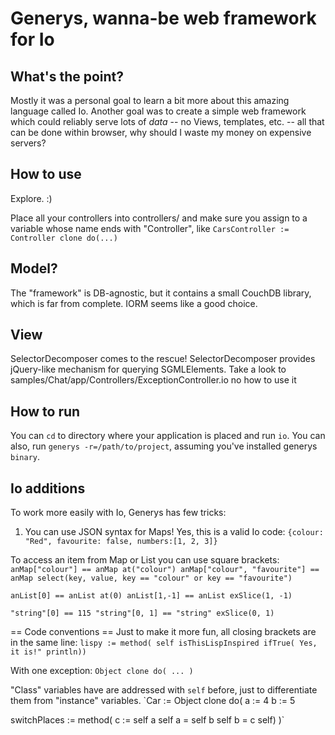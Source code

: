 Generys, wanna-be web framework for Io
======================================

What's the point?
-----------------
Mostly it was a personal goal to learn a bit more about this amazing language called Io. 
Another goal was to create a simple web framework which could
reliably serve lots of *data* -- no Views, templates, etc. -- all that can be done within browser,
why should I waste my money on expensive servers?

How to use
----------
Explore. :)

Place all your controllers into controllers/ and make sure you assign to
a variable whose name ends with "Controller", like `CarsController := Controller clone do(...)`

Model?
------
The "framework" is DB-agnostic, but it contains a small CouchDB library, which is
far from complete. IORM seems like a good choice.

View
----
SelectorDecomposer comes to the rescue! SelectorDecomposer provides jQuery-like mechanism
for querying SGMLElements.
Take a look to samples/Chat/app/Controllers/ExceptionController.io no how to use it

How to run
----------
You can `cd` to directory where your application is placed and run `io`.
You can also, run `generys -r=/path/to/project`, assuming you've installed generys `binary`.

Io additions
------------
To work more easily with Io, Generys has few tricks:
1. You can use JSON syntax for Maps!
Yes, this is a valid Io code:
 `{colour: "Red", favourite: false, numbers:[1, 2, 3]}`

To access an item from Map or List you can use square brackets:
 `anMap["colour"] == anMap at("colour")
 anMap["colour", "favourite"] == anMap select(key, value, key == "colour" or key == "favourite")`  

 `anList[0] == anList at(0)
 anList[1,-1] == anList exSlice(1, -1)`  

 `"string"[0] == 115
 "string"[0, 1] == "string" exSlice(0, 1)`

== Code conventions ==
Just to make it more fun, all closing brackets are in the same line:
`lispy := method(
  self isThisLispInspired ifTrue(
  Yes, it is!" println))`

With one exception:
`Object clone do(
  ...
)`

"Class" variables have are addressed with `self` before, just to differentiate them from "instance" variables.
`Car := Object clone do(
  a := 4
  b := 5
  
  switchPlaces := method(
    c := self a
    self a = self b
    self b = c
    self)
)`
